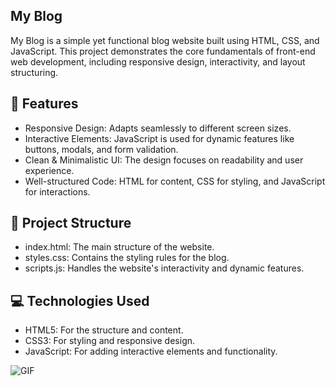 ## My Blog
My Blog is a simple yet functional blog website built using HTML, CSS, and JavaScript. This project demonstrates the core fundamentals of front-end web development, including responsive design, interactivity, and layout structuring.

## 🌟 Features
- Responsive Design: Adapts seamlessly to different screen sizes.
- Interactive Elements: JavaScript is used for dynamic features like buttons, modals, and form validation.
- Clean & Minimalistic UI: The design focuses on readability and user experience.
- Well-structured Code: HTML for content, CSS for styling, and JavaScript for interactions.
## 📂 Project Structure
- index.html: The main structure of the website.
- styles.css: Contains the styling rules for the blog.
- scripts.js: Handles the website's interactivity and dynamic features.
## 💻 Technologies Used
- HTML5: For the structure and content.
- CSS3: For styling and responsive design.
- JavaScript: For adding interactive elements and functionality.


![GIF](my_blog/blog.gif)
